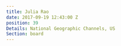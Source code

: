 ```yaml
---
title: Julia Rao
date: 2017-09-19 12:43:00 Z
position: 39
Details: National Geographic Channels, US
Section: board
---
```


